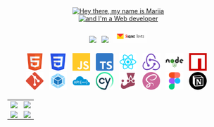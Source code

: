 <div style="margin: auto; width: 100%">
    <!-- Заголовок -->
    <p align="center" style="margin: 0">
        <a href="https://git.io/typing-svg">
            <img
                src="https://readme-typing-svg.herokuapp.com?font=Fira+Code&weight=600&size=30&pause=1000&color=24E8F7&width=560&lines=Hey+there+👋,+my+name+is+Mariia" alt="Hey there, my name is Mariia"
            />
        </a>
    </p>
    <p align="center" style="margin: 0">
        <a href="https://git.io/typing-svg">
            <img
                src="https://readme-typing-svg.herokuapp.com?font=Fira+Code&weight=600&size=30&pause=1000&color=24E8F7&width=435&lines=and+I'm+a+Web+developer" alt="and I'm a Web developer" 
            />
        </a>
    </p>
    <!-- Контакты -->
    <p align="center" style="margin: 20px">
        <a href="https://t.me/Mary_Safronova" target="blank" 
            style="color: white; margin: 0">
                <img src="https://img.shields.io/badge/Telegram-2CA5E0?style=for-the-badge&logo=telegram&logoColor=white">
        </a>&nbsp;
        <a href="https://www.linkedin.com/in/mariia-safronova-1bb3a9288/" target="blank" 
            style="color: white; margin: 0">
                <img src="https://img.shields.io/badge/linkedin-%230077B5.svg?style=for-the-badge&logo=linkedin&logoColor=white">
        </a>&nbsp;
        <a href="mailto:mary.an.safronova@yandex.ru" target="blank" 
            style="color: white; margin: 0">
                <img src="./images/yandex-mail.jpeg" style="width: 77px">
        </a>
    </p>
    <!-- Стек -->
    <p align="center" style="margin: 20px">
        <img src="./images/html5.png" style="width: 40px; margin-right: 5px" title="HTML5" alt="HTML5">&nbsp;
        <img src="./images/css.png" style="width: 40px; margin-right: 5px" title="CSS" alt="CSS">&nbsp;
        <img src="./images/js.png" style="width: 40px; margin-right: 5px" title="JavaScript" alt="JavaScript">&nbsp;
        <img src="./images/typeScript.png" style="width: 40px; margin-right: 5px" title="TypeScript" alt="TypeScript">&nbsp;
        <img src="./images/react.png" style="width: 40px; margin-right: 5px" title="React" alt="React">&nbsp;
        <img src="./images/redux.png" style="width: 40px; margin-right: 5px" title="Redux" alt="Redux">&nbsp;
        <img src="./images/node_js.png" style="width: 40px; margin-right: 5px" title="Node.js" alt="Node.js">&nbsp;
        <img src="./images/npm.png" style="width: 40px; margin-right: 5px" title="npm" alt="npm">&nbsp;
        <img src="./images/git.png" style="width: 40px; margin-right: 5px" title="Git" alt="Git">&nbsp;
        <img src="./images/webPack.png" style="width: 40px; margin-right: 5px" title="Webpack" alt="Webpack">&nbsp;
        <img src="./images/restAPI.png" style="width: 40px; margin-right: 5px" title="REST API" alt="REST API">&nbsp;
        <img src="./images/cypress.png" style="width: 40px; margin-right: 5px" title="Cypress" alt="Cypress">&nbsp;
        <img src="./images/jest.png" style="width: 40px; margin-right: 5px" title="Jest" alt="Jest">&nbsp;
        <img src="./images/sass.png" style="width: 40px; margin-right: 5px" title="Sass" alt="Sass">&nbsp;
        <img src="./images/figma.png" style="width: 40px; margin-right: 5px" title="Figma" alt="Figma">&nbsp;
        <img src="./images/notion.png" style="width: 40px; margin-right: 5px" title="Notion" alt="Notion">&nbsp;
    </p>
</div>
<table align="center" cellspacing="0" cellpadding="0" border="0">
    <tr style="background-color: transparent">
        <td>
            <!-- GitHub Profile Trophy -->
            <p align="center" style="margin: 0; paddig: 0">
                <picture>
                    <source
                        srcset="https://github-profile-trophy.vercel.app/?username=mary-an-safronova&no-frame=true&no-bg=true&theme=algolia&row=2&column=3"
                        media="(prefers-color-scheme: dark)"
                    />
                    <source
                        srcset="https://github-profile-trophy.vercel.app/?username=mary-an-safronova&no-frame=true&no-bg=true&theme=algolia&row=2&column=3"
                        media="(prefers-color-scheme: light), (prefers-color-scheme: no-preference)"
                    />
                    <img src="https://github-profile-trophy.vercel.app/?username=mary-an-safronova&no-frame=true&no-bg=true&theme=algolia&row=2&column=3" />
                </picture>
            </p>
        </td>
        <td>
            <!-- GitHub Streak Stats -->
            <p align="center"  style="margin: 0; paddig: 0">
                <picture>
                    <source
                        srcset="http://github-readme-streak-stats.herokuapp.com?user=mary-an-safronova&theme=transparent&hide_border=true"
                        media="(prefers-color-scheme: dark)"
                    />
                    <source
                        srcset="http://github-readme-streak-stats.herokuapp.com?user=mary-an-safronova&theme=transparent&hide_border=true"
                        media="(prefers-color-scheme: light), (prefers-color-scheme: no-preference)"
                    />
                    <img src="http://github-readme-streak-stats.herokuapp.com?user=mary-an-safronova&theme=transparent&hide_border=true" />
                </picture>
            </p>
        </td>
    </tr>
    <tr style="background-color: transparent">
        <td style="padding: 0">
            <!-- GitHub Stats -->
            <p align="center" style="margin: 0; paddig: 0">
                <picture>
                    <source
                        srcset="https://github-readme-stats-skyz.vercel.app/api?username=mary-an-safronova&show_icons=true&theme=github_dark&hide_border=true"
                        media="(prefers-color-scheme: dark)"
                    />
                    <source
                        srcset="https://github-readme-stats-skyz.vercel.app/api?username=mary-an-safronova&show_icons=true&theme=github_dark&hide_border=true"
                        media="(prefers-color-scheme: light), (prefers-color-scheme: no-preference)"
                    />
                    <img src="https://github-readme-stats.vercel.app/api?username=mary-an-safronova&show_icons=true&hide_border=true" />
                </picture>
            </p>
        </td>
        <td style="padding: 0">
            <!-- Most Used Languages -->
            <p align="center"  style="margin: 0; paddig: 0">
                <picture>
                    <source
                        srcset="https://github-readme-stats-skyz.vercel.app/api/top-langs/?username=mary-an-safronova&layout=compact&theme=github_dark&hide_border=true"
                        media="(prefers-color-scheme: dark)"
                    />
                    <source
                        srcset="https://github-readme-stats-skyz.vercel.app/api/top-langs/?username=mary-an-safronova&layout=compact&theme=github_dark&hide_border=true"
                        media="(prefers-color-scheme: light), (prefers-color-scheme: no-preference)"
                    />
                    <img src="https://github-readme-stats.vercel.app/api/top-langs/?username=mary-an-safronova&layout=compact&theme=dark&hide_border=true" />
                </picture>
            </p>
        </td>
    </tr>
</table>
